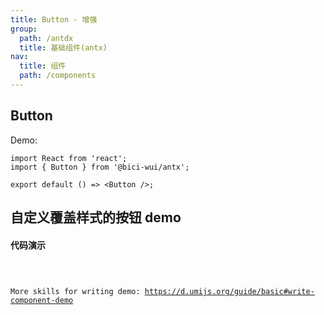 ```yaml
---
title: Button - 增强
group:
  path: /antdx
  title: 基础组件(antx)
nav:
  title: 组件
  path: /components
---
```


## Button

Demo:

```tsx
import React from 'react';
import { Button } from '@bici-wui/antx';

export default () => <Button />;
```

## 自定义覆盖样式的按钮 demo

#### 代码演示

<code src="../demos/customButton.tsx" background="#fff" title="自定义按钮" />

More skills for writing demo: https://d.umijs.org/guide/basic#write-component-demo
